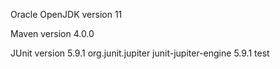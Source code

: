 Oracle OpenJDK version 11

Maven version 4.0.0

JUnit version 5.9.1
<dependency>
<groupId>org.junit.jupiter</groupId>
<artifactId>junit-jupiter-engine</artifactId>
<version>5.9.1</version>
<scope>test</scope>
</dependency>
